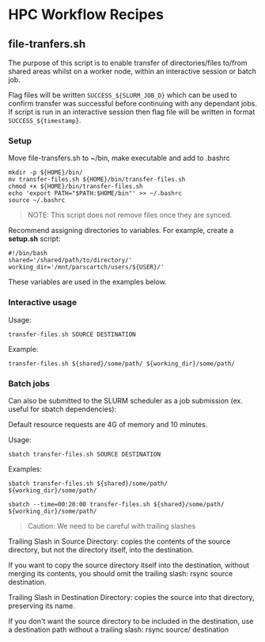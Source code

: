 # HPC Workflow Recipes

## file-tranfers.sh

The purpose of this script is to enable transfer of directories/files to/from shared areas whilst on a worker node, within an interactive session or batch job.

Flag files will be written `SUCCESS_${SLURM_JOB_D}` which can be used to confirm transfer was successful before continuing with any dependant jobs. If script is run in an interactive session then flag file will be written in format `SUCCESS_${timestamp}`.

### Setup

Move file-transfers.sh to ~/bin, make executable and add to .bashrc

```shell
mkdir -p ${HOME}/bin/
mv transfer-files.sh ${HOME}/bin/transfer-files.sh 
chmod +x ${HOME}/bin/transfer-files.sh
echo 'export PATH="$PATH:$HOME/bin"' >> ~/.bashrc
source ~/.bashrc 
```
> NOTE: This script does not remove files once they are synced. 
  
Recommend assigning directories to variables. For example, create a **setup.sh** script:
```shell
#!/bin/bash
shared='/shared/path/to/directory/'
working_dir='/mnt/parscartch/users/${USER}/'
```
These variables are used in the examples below.

### Interactive usage

Usage:
```shell
transfer-files.sh SOURCE DESTINATION
```

Example:
```shell
transfer-files.sh ${shared}/some/path/ ${working_dir}/some/path/
```

### Batch jobs
Can also be submitted to the SLURM scheduler as a job submission (ex. useful for sbatch dependencies):

Default resource requests are 4G of memory and 10 minutes. 

Usage:
```shell
sbatch transfer-files.sh SOURCE DESTINATION
```
Examples:
```shell
sbatch transfer-files.sh ${shared}/some/path/ ${working_dir}/some/path/
```

```shell
sbatch --time=00:20:00 transfer-files.sh ${shared}/some/path/ ${working_dir}/some/path/
```

> Caution: We need to be careful with trailing slashes

Trailing Slash in Source Directory: copies the contents of the source directory, but not the directory itself, into the destination.

If you want to copy the source directory itself into the destination, without merging its contents, you should omit the trailing slash: rsync source destination.

Trailing Slash in Destination Directory: copies the source into that directory, preserving its name.

If you don't want the source directory to be included in the destination, use a destination path without a trailing slash: rsync source/ destination
